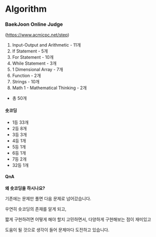# Algorithm

### BaekJoon Online Judge



(https://www.acmicpc.net/step)

01. Input-Output and Arithmetic - 11개
02. If Statement - 5개
03. For Statement - 10개
04. While Statement - 3개
05. 1 Dimensional Array - 7개
06. Function - 2개
07. Strings - 10개
08. Math 1 - Mathematical Thinking - 2개
 - 총 50개

#### 숏코딩

- 1등 33개
- 2등 8개
- 3등 3개
- 4등 1개
- 5등 1개
- 6등 1개
- 7등 2개
- 32등 1개

#### QnA

**왜 숏코딩을 하시나요?**  



기존에는 문제만 풀면 다음 문제로 넘어갔습니다.



우연히 숏코딩의 존재를 알게 되고,



짧게 구현하려면 어떻게 해야 할지 고민하면서, 다양하게 구현해보는 점이 재미있고



도움이 될 것으로 생각이 들어 문제마다 도전하고 있습니다.
